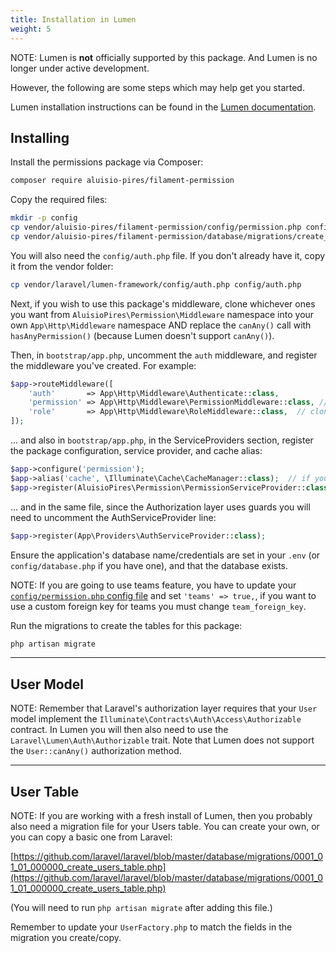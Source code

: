 ```yaml
---
title: Installation in Lumen
weight: 5
---
```


NOTE: Lumen is **not** officially supported by this package. And Lumen is no longer under active development.

However, the following are some steps which may help get you started.

Lumen installation instructions can be found in the [Lumen documentation](https://lumen.laravel.com/docs/master).

## Installing

Install the permissions package via Composer:

``` bash
composer require aluisio-pires/filament-permission
```

Copy the required files:

```bash
mkdir -p config
cp vendor/aluisio-pires/filament-permission/config/permission.php config/permission.php
cp vendor/aluisio-pires/filament-permission/database/migrations/create_permission_tables.php.stub database/migrations/2018_01_01_000000_create_permission_tables.php
```

You will also need the `config/auth.php` file. If you don't already have it, copy it from the vendor folder:

```bash
cp vendor/laravel/lumen-framework/config/auth.php config/auth.php
```

Next, if you wish to use this package's middleware, clone whichever ones you want from `AluisioPires\Permission\Middleware` namespace into your own `App\Http\Middleware` namespace AND replace the `canAny()` call with `hasAnyPermission()` (because Lumen doesn't support `canAny()`).

Then, in `bootstrap/app.php`, uncomment the `auth` middleware, and register the middleware you've created. For example:

```php
$app->routeMiddleware([
    'auth'       => App\Http\Middleware\Authenticate::class,
    'permission' => App\Http\Middleware\PermissionMiddleware::class, // cloned from AluisioPires\Permission\Middleware
    'role'       => App\Http\Middleware\RoleMiddleware::class,  // cloned from AluisioPires\Permission\Middleware
]);
```

... and also in `bootstrap/app.php`, in the ServiceProviders section, register the package configuration, service provider, and cache alias:

```php
$app->configure('permission');
$app->alias('cache', \Illuminate\Cache\CacheManager::class);  // if you don't have this already
$app->register(AluisioPires\Permission\PermissionServiceProvider::class);
```

... and in the same file, since the Authorization layer uses guards you will need to uncomment the AuthServiceProvider line:
```php
$app->register(App\Providers\AuthServiceProvider::class);
```

Ensure the application's database name/credentials are set in your `.env` (or `config/database.php` if you have one), and that the database exists.

NOTE: If you are going to use teams feature, you have to update your [`config/permission.php` config file](https://github.com/aluisio-pires/filament-permission/blob/main/config/permission.php) and set `'teams' => true,`, if you want to use a custom foreign key for teams you must change `team_foreign_key`.

Run the migrations to create the tables for this package:

```bash
php artisan migrate
```

---
## User Model
NOTE: Remember that Laravel's authorization layer requires that your `User` model implement the `Illuminate\Contracts\Auth\Access\Authorizable` contract. In Lumen you will then also need to use the `Laravel\Lumen\Auth\Authorizable` trait. Note that Lumen does not support the `User::canAny()` authorization method.

---
## User Table
NOTE: If you are working with a fresh install of Lumen, then you probably also need a migration file for your Users table. You can create your own, or you can copy a basic one from Laravel:

[https://github.com/laravel/laravel/blob/master/database/migrations/0001_01_01_000000_create_users_table.php](https://github.com/laravel/laravel/blob/master/database/migrations/0001_01_01_000000_create_users_table.php)

(You will need to run `php artisan migrate` after adding this file.)

Remember to update your `UserFactory.php` to match the fields in the migration you create/copy.
